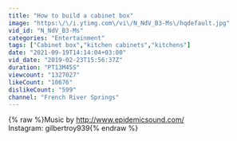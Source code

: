 ```yaml
---
title: "How to build a cabinet box"
image: "https:\/\/i.ytimg.com\/vi\/N_NdV_B3-Ms\/hqdefault.jpg"
vid_id: "N_NdV_B3-Ms"
categories: "Entertainment"
tags: ["Cabinet box","kitchen cabinets","kitchens"]
date: "2021-09-19T14:14:04+03:00"
vid_date: "2019-02-23T15:56:37Z"
duration: "PT13M45S"
viewcount: "1327027"
likeCount: "10676"
dislikeCount: "599"
channel: "French River Springs"
---
```

{% raw %}Music by <a rel="nofollow" target="blank" href="http://www.epidemicsound.com/">http://www.epidemicsound.com/</a><br />Instagram: gilbertroy939{% endraw %}

